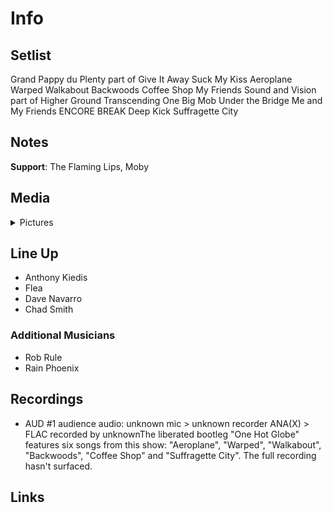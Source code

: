 # Info

## Setlist

Grand Pappy du Plenty part of
Give It Away
Suck My Kiss
Aeroplane
Warped
Walkabout
Backwoods
Coffee Shop
My Friends
Sound and Vision part of
Higher Ground
Transcending
One Big Mob
Under the Bridge
Me and My Friends
ENCORE BREAK
Deep Kick
Suffragette City
## Notes

**Support**: The Flaming Lips, Moby

## Media 

<details>
  <summary>Pictures</summary>
  <!--<img alt="Setlist" title="Setlist" src="_.jpg" height="200" />-->
</details>

## Line Up

* Anthony Kiedis
* Flea
* Dave Navarro
* Chad Smith

### Additional Musicians

* Rob Rule  
* Rain Phoenix

## Recordings

* AUD #1 audience audio: unknown mic > unknown recorder ANA(X) > FLAC recorded by unknownThe liberated bootleg "One Hot Globe" features six songs from this show: "Aeroplane", "Warped", "Walkabout", "Backwoods", "Coffee Shop" and "Suffragette City". The full recording hasn't surfaced.

## Links

